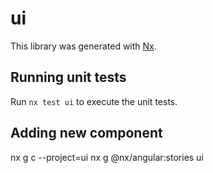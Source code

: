 # ui

This library was generated with [Nx](https://nx.dev).

## Running unit tests

Run `nx test ui` to execute the unit tests.

## Adding new component

nx g c <component-name> --project=ui
nx g @nx/angular:stories ui
